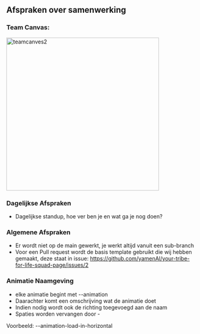 ## Afspraken over samenwerking

### Team Canvas:

<img height="400" alt="teamcanves2" src="https://github.com/user-attachments/assets/6421fc32-3af8-497f-ac4b-2aada4168148" />

### Dagelijkse Afspraken
- Dagelijkse standup, hoe ver ben je en wat ga je nog doen?

### Algemene Afspraken
- Er wordt niet op de main gewerkt, je werkt altijd vanuit een sub-branch
- Voor een Pull request wordt de basis template gebruikt die wij hebben gemaakt, deze staat in issue: https://github.com/yamenAl/your-tribe-for-life-squad-page/issues/2


### Animatie Naamgeving
- elke animatie begint met --animation
- Daarachter komt een omschrijving wat de animatie doet
- Indien nodig wordt ook de richting toegevoegd aan de naam
- Spaties worden vervangen door -

Voorbeeld:
--animation-load-in-horizontal
